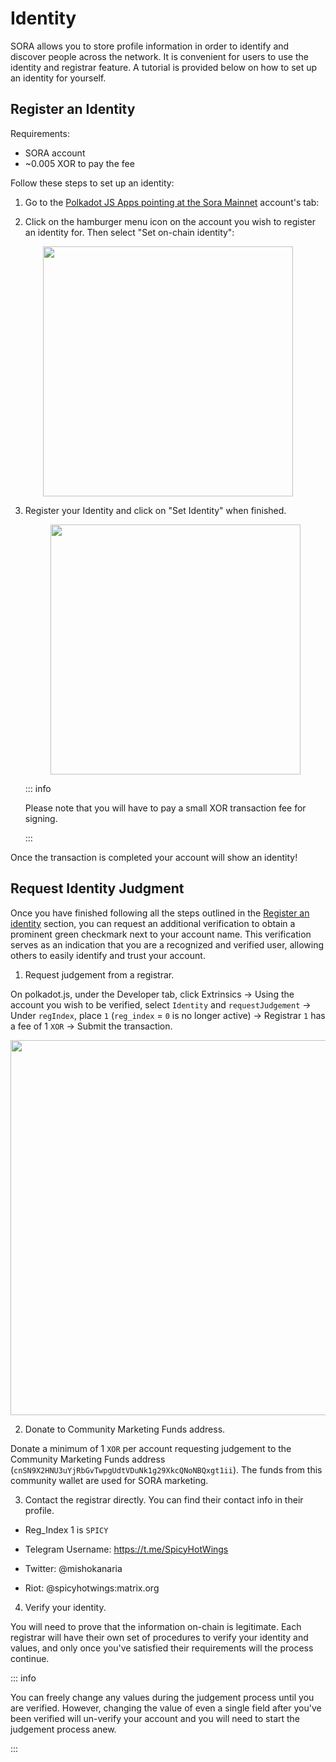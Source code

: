 # Identity

SORA allows you to store profile information in order to identify and discover people across the network. It is convenient for users to use the identity and registrar feature. A tutorial is provided below on how to set up an identity for yourself.

## Register an Identity

Requirements:

- SORA account
- ~0.005 XOR to pay the fee

Follow these steps to set up an identity:

1. Go to the [Polkadot JS Apps pointing at the Sora Mainnet](https://polkadot.js.org/apps/?rpc=wss%3A%2F%2Fws.sora2.soramitsu.co.jp#/accounts) account's tab:

2. Click on the hamburger menu icon on the account you wish to register an identity for. Then select "Set on-chain identity":

  <center><img src="/.gitbook/assets/id-select-menu.png" width="400"></center>

3. Register your Identity and click on "Set Identity" when finished.

   <center><img src="/.gitbook/assets/id-register-id.png" width="400"></center>

   ::: info

   Please note that you will have to pay a small XOR transaction fee for signing.

   :::

Once the transaction is completed your account will show an identity!

## Request Identity Judgment

Once you have finished following all the steps outlined in the [Register an identity](/id.md#register-an-identity) section, you can request an additional verification to obtain a prominent green checkmark next to your account name. This verification serves as an indication that you are a recognized and verified user, allowing others to easily identify and trust your account.

1. Request judgement from a registrar.

On polkadot.js, under the Developer tab, click Extrinsics -> Using the account you wish to be verified, select `Identity` and `requestJudgement` -> Under `regIndex`, place `1` (`reg_index` = `0` is no longer active) -> Registrar `1` has a fee of 1 `XOR` -> Submit the transaction.

<center><img src="/.gitbook/assets/requestJudgement.png" width="600"></center>

2. Donate to Community Marketing Funds address.

Donate a minimum of 1 `XOR` per account requesting judgement to the Community Marketing Funds address (`cnSN9X2HNU3uYjRbGvTwpgUdtVDuNk1g29XkcQNoNBQxgt1ii`).
The funds from this community wallet are used for SORA marketing. 

3. Contact the registrar directly. You can find their contact info in their profile.

- Reg_Index 1 is `SPICY`

- Telegram Username: https://t.me/SpicyHotWings

- Twitter: @mishokanaria

- Riot: @spicyhotwings:matrix.org

4. Verify your identity.

You will need to prove that the information on-chain is legitimate. Each registrar will have their own set of procedures to verify your identity and values, and only once you've satisfied their requirements will the process continue.

::: info

You can freely change any values during the judgement process until you are verified. However, changing the value of even a single field after you've been verified will un-verify your account and you will need to start the judgement process anew.

:::
